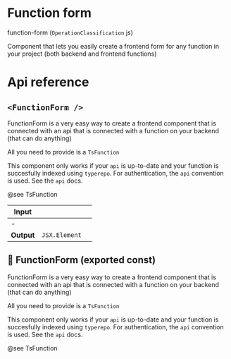 # Function form

function-form (`OperationClassification` js)

Component that lets you easily create a frontend form for any function in your project (both backend and frontend functions)




# Api reference

## `<FunctionForm />`

FunctionForm is a very easy way to create a frontend component that is connected with an api that is connected with a function on your backend (that can do anything)

All you need to provide is a `TsFunction`

This component only works if your `api` is up-to-date and your function is succesfully indexed using `typerepo`. For authentication, the `api` convention is used. See the `api` docs.

@see TsFunction


| Input      |    |    |
| ---------- | -- | -- |
| - | | |
| **Output** | `JSX.Element`   |    |



## 📄 FunctionForm (exported const)

FunctionForm is a very easy way to create a frontend component that is connected with an api that is connected with a function on your backend (that can do anything)

All you need to provide is a `TsFunction`

This component only works if your `api` is up-to-date and your function is succesfully indexed using `typerepo`. For authentication, the `api` convention is used. See the `api` docs.

@see TsFunction

